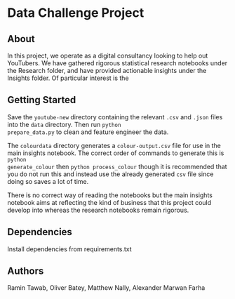 # Data Challenge Project

## About

In this project, we operate as a digital consultancy looking to help out YouTubers. We have gathered rigorous statistical research notebooks under the Research folder, and have provided actionable insights under the Insights folder. Of particular interest is the 

## Getting Started

Save the <code>youtube-new</code> directory containing the relevant <code>.csv</code> and <code>.json</code> files into the <code>data</code> directory. Then run <code>python prepare_data.py</code> to clean and feature engineer the data.

The <code>colourdata</code> directory generates a <code>colour-output.csv</code> file for use in the main insights notebook. The correct order of commands to generate this is <code>python generate_colour</code> then <code>python process_colour</code> though it is recommended that you do not run this and instead use the already generated <code>csv</code> file since doing so saves a lot of time.

There is no correct way of reading the notebooks but the main insights notebook aims at reflecting the kind of business that this project could develop into whereas the research notebooks remain rigorous.

## Dependencies

Install dependencies from requirements.txt

## Authors

Ramin Tawab, Oliver Batey, Matthew Nally, Alexander Marwan Farha
